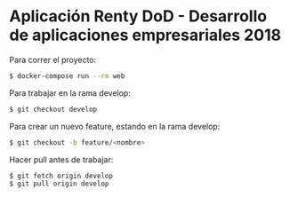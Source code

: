 # Aplicación Renty DoD - Desarrollo de aplicaciones empresariales 2018

Para correr el proyecto:
``` bash
$ docker-compose run --rm web
```

Para trabajar en la rama develop:
``` bash
$ git checkout develop
```
Para crear un nuevo feature, estando en la rama develop:
``` bash
$ git checkout -b feature/<nombre>
```
Hacer pull antes de trabajar:
``` bash
$ git fetch origin develop
$ git pull origin develop
```
